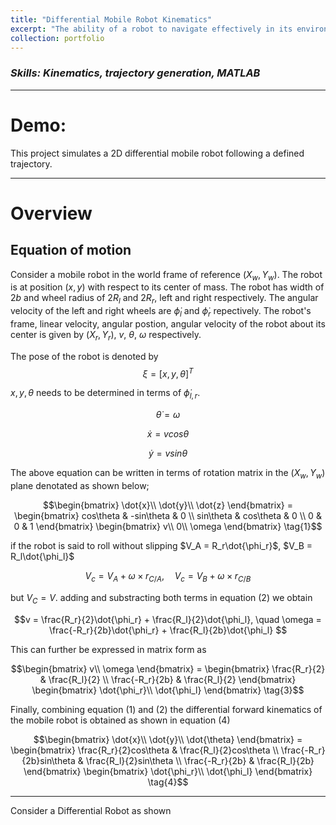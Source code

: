 ```yaml
---
title: "Differential Mobile Robot Kinematics"
excerpt: "The ability of a robot to navigate effectively in its environment requires a proper drive kinematic equations. This project uses basic mathematical concepts like rigid-body motion to simulate a simple trajectory in MATLAB <img src='/images/500x300.png'>"
collection: portfolio
---
```

 <!--<img src='/images/500x300.png'>-->
### _Skills: Kinematics, trajectory generation, MATLAB_

****

Demo:
===

This project simulates a 2D differential mobile robot following a defined trajectory.

***
Overview
===

## Equation of motion

Consider a mobile robot in the world frame of reference $(X_w,Y_w)$. The robot is at position $(x,y)$ with respect to its center of mass. The robot has width of $2b$ and wheel radius of $2R_l$ and $2R_r$, left and right respectively. The angular velocity of the left and right wheels are $\dot{\phi}_l$ and $\dot{\phi}_r$ repectively. The robot's frame, linear velocity, angular postion, angular velocity of the robot about its center is given by $(X_r,Y_r)$, $v$, $\theta$, $\omega$ respectively.

The pose of the robot is denoted by $$\xi = [x, y, \theta]^T$$

$x, y, \theta$ needs to be determined in terms of $\dot{\phi}_{l,r}$.

$$\dot{\theta} = \omega$$

$$\dot{x} = vcos\theta$$

$$\dot{y} = vsin\theta$$

The above equation can be written in terms of rotation matrix in the  $(X_w,Y_w)$ plane denotated as shown below;

```math
\begin{bmatrix}
\dot{x}\\
\dot{y}\\
\dot{z}
\end{bmatrix}
= \begin{bmatrix}
    cos\theta & -sin\theta & 0 \\
    sin\theta & cos\theta & 0 \\
    0 & 0 & 1
\end{bmatrix}
\begin{bmatrix}
v\\
0\\
\omega
\end{bmatrix} \tag{1}
````
if the robot is said to roll without slipping
$V_A = R_r\dot{\phi_r}$, $V_B = R_l\dot{\phi_l}$

```math
V_c = V_A + \omega \times r_{C/A}, \quad
V_c = V_B + \omega \times r_{C/B}
\tag{2}
```
but $V_C = V$. adding and substracting both terms in equation (2) we obtain

```math
v = \frac{R_r}{2}\dot{\phi_r} + \frac{R_l}{2}\dot{\phi_l}, \quad
\omega = \frac{-R_r}{2b}\dot{\phi_r} + \frac{R_l}{2b}\dot{\phi_l}

```
This can further be expressed in matrix form as 

```math
\begin{bmatrix}
v\\
\omega
\end{bmatrix}
= \begin{bmatrix}
    \frac{R_r}{2} & \frac{R_l}{2} \\
    \frac{-R_r}{2b} & \frac{R_l}{2}
\end{bmatrix}
\begin{bmatrix}
\dot{\phi_r}\\
\dot{\phi_l}
\end{bmatrix} \tag{3}
```

Finally, combining equation (1) and (2) the differential forward kinematics of the mobile robot is obtained as shown in equation (4)

```math
\begin{bmatrix}
\dot{x}\\
\dot{y}\\
\dot{\theta}
\end{bmatrix}
= \begin{bmatrix}
    \frac{R_r}{2}cos\theta & \frac{R_l}{2}cos\theta \\
    \frac{-R_r}{2b}sin\theta & \frac{R_l}{2}sin\theta \\
    \frac{-R_r}{2b} & \frac{R_l}{2b}
\end{bmatrix}
\begin{bmatrix}
\dot{\phi_r}\\
\dot{\phi_l}
\end{bmatrix} \tag{4}
```


***
Consider a Differential Robot as shown 
